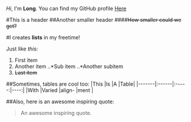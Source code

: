 *Hi*, I'm **Long**. You can find my GitHub profile [Here](https://github.com/LongntLe)

#This is a header
##Another smaller header
####~~How smaller could we get?~~

#I creates **lists** in my freetime!

Just like _this_:
1. First item
2. Another item
..*Sub item
..*Another subitem
3. ~~Last item~~

##Sometimes, tables are cool too:
|This	|Is	|A	|Table|
|-------|:------|:-----:|----:|
|With	|Varied	|align-	|ment |

##Also, here is an awesome inspiring quote:
> An awesome inspiring quote. 

